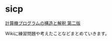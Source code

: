 sicp
====

[計算機プログラムの構造と解釈 第二版](http://sicp.iijlab.net/fulltext/indexfig.png)

Wikiに練習問題や考えたことなどまとめていきます。
